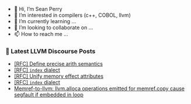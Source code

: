 - 👋 Hi, I’m Sean Perry
- 👀 I’m interested in compilers (c++, COBOL, llvm)
- 🌱 I’m currently learning ...
- 💞️ I’m looking to collaborate on ...
- 📫 How to reach me ...

<!---
s66perry/s66perry is a ✨ special ✨ repository because its `README.md` (this file) appears on your GitHub profile.
You can click the Preview link to take a look at your changes.
--->
### 📕 Latest LLVM Discourse Posts

<!-- DISCOURSE-LLVM:START -->
- [[RFC] Define precise arith semantics](https://discourse.llvm.org/t/rfc-define-precise-arith-semantics/65507?page=2#post_37)
- [[RFC] `index` dialect](https://discourse.llvm.org/t/rfc-index-dialect/65540?page=3#post_42)
- [[RFC] Unify memory effect attributes](https://discourse.llvm.org/t/rfc-unify-memory-effect-attributes/65579#post_19)
- [[RFC] `index` dialect](https://discourse.llvm.org/t/rfc-index-dialect/65540?page=3#post_41)
- [Memref-to-llvm: llvm.alloca operations emitted for memref.copy cause segfault if embedded in loop](https://discourse.llvm.org/t/memref-to-llvm-llvm-alloca-operations-emitted-for-memref-copy-cause-segfault-if-embedded-in-loop/65850#post_4)
<!-- DISCOURSE-LLVM:END -->
